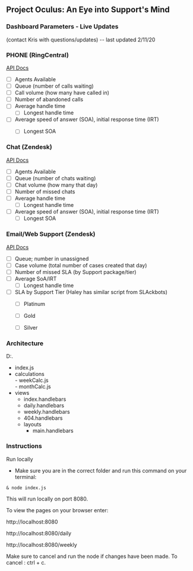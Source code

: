 ## Project Oculus: An Eye into Support's Mind 
### Dashboard Parameters - Live Updates 
(contact Kris with questions/updates) -- last updated 2/11/20

### PHONE (RingCentral)
[API Docs](https://developers.ringcentral.com/api-and-docs.html)

- [ ] Agents Available
- [ ] Queue (number of calls waiting)
- [ ] Call volume (how many have called in)
- [ ] Number of abandoned calls
- [ ] Average handle time
	- [ ] Longest handle time
- [ ] Average speed of answer (SOA), initial response time (IRT)
	- [ ] Longest SOA 
	

### Chat (Zendesk)
[API Docs](https://developer.zendesk.com/rest_api/docs/chat/introduction)
- [ ] Agents Available
- [ ] Queue (number of chats waiting)
- [ ] Chat volume (how many that day)
- [ ] Number of missed chats
- [ ] Average handle time
	- [ ] Longest handle time
- [ ] Average speed of answer (SOA), initial response time (IRT)
	- [ ] Longest SOA 

### Email/Web Support (Zendesk)
[API Docs](https://developer.zendesk.com/rest_api/docs/support/introduction)
- [ ] Queue; number in unassigned
- [ ] Case volume (total number of cases created that day)
- [ ] Number of missed SLA (by Support package/tier)
- [ ] Average SoA/IRT
	- [ ] Longest handle time
- [ ] SLA by Support Tier (Haley has similar script from SLAckbots)
	- [ ] Platinum
	- [ ] Gold
	- [ ] Silver



### Architecture

D:.  
- index.js  
- calculations   
		- weekCalc.js  
		- monthCalc.js   	 
- views   
	- index.handlebars  
	- daily.handlebars  
	- weekly.handlebars  
	- 404.handlebars    
	- layouts  
		- main.handlebars    


### Instructions

Run locally

- Make sure you are in the correct folder and run this command on your terminal:

```
& node index.js
```

This will run locally on port 8080.


To view the pages on your browser enter:

http://localhost:8080

http://localhost:8080/daily

http://localhost:8080/weekly

Make sure to cancel and run the node if changes have been made. To cancel : ctrl + c.